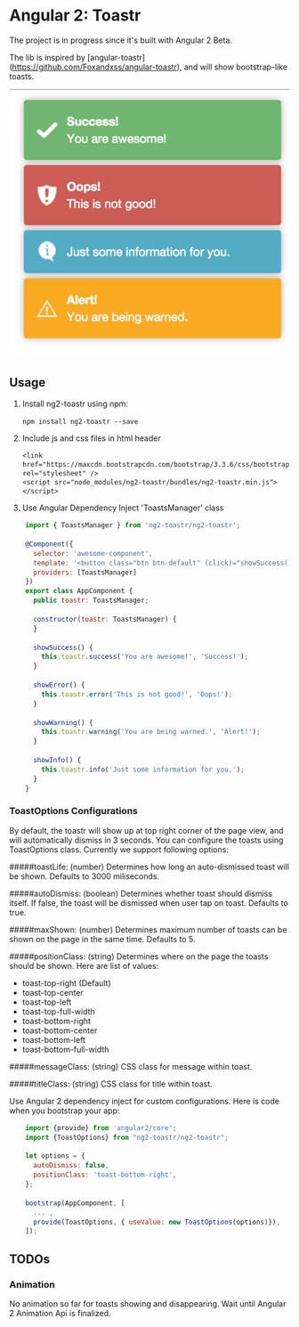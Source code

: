 Angular 2: Toastr
===================

The project is in progress since it's built with Angular 2 Beta. 

The lib is inspired by [angular-toastr] (https://github.com/Foxandxss/angular-toastr), and will show bootstrap-like toasts.

![Examples](toastr-examples.jpg?raw=true "Bootstrap Toasts")

## Usage

1. Install ng2-toastr using npm:

    ``` npm install ng2-toastr --save ```

2. Include js and css files in html header
    
    ```
    <link href="https://maxcdn.bootstrapcdn.com/bootstrap/3.3.6/css/bootstrap.min.css" rel="stylesheet" />
    <script src="node_modules/ng2-toastr/bundles/ng2-toastr.min.js"></script>
    
    ```

3. Use Angular Dependency Inject 'ToastsManager' class

```javascript
    import { ToastsManager } from 'ng2-toastr/ng2-toastr';
    
    @Component({
      selector: 'awesome-component',
      template: '<button class="btn btn-default" (click)="showSuccess()">Toastr Tester</button>',
      providers: [ToastsManager]
    })
    export class AppComponent {
      public toastr: ToastsManager;
    
      constructor(toastr: ToastsManager) {
      }
        
      showSuccess() {
        this.toastr.success('You are awesome!', 'Success!');
      }
    
      showError() {
        this.toastr.error('This is not good!', 'Oops!');
      }
    
      showWarning() {
        this.toastr.warning('You are being warned.', 'Alert!');
      }
    
      showInfo() {
        this.toastr.info('Just some information for you.');
      }
    }
```


### ToastOptions Configurations

By default, the toastr will show up at top right corner of the page view, and will automatically dismiss in 3 seconds. 
You can configure the toasts using ToastOptions class. Currently we support following options:

#####toastLife: (number)
Determines how long an auto-dismissed toast will be shown. Defaults to 3000 miliseconds.
 
#####autoDismiss: (boolean)
Determines whether toast should dismiss itself. If false, the toast will be dismissed when user tap on toast. Defaults to true.

#####maxShown: (number)
Determines maximum number of toasts can be shown on the page in the same time. Defaults to 5.

#####positionClass: (string)
Determines where on the page the toasts should be shown. Here are list of values: 
* toast-top-right (Default)
* toast-top-center
* toast-top-left
* toast-top-full-width
* toast-bottom-right
* toast-bottom-center
* toast-bottom-left
* toast-bottom-full-width

#####messageClass: (string)
CSS class for message within toast.

#####titleClass: (string)
CSS class for title within toast.

Use Angular 2 dependency inject for custom configurations. Here is code when you bootstrap your app:

```javascript
    import {provide} from 'angular2/core';
    import {ToastOptions} from "ng2-toastr/ng2-toastr";
    
    let options = {
      autoDismiss: false,
      positionClass: 'toast-bottom-right',
    };
    
    bootstrap(AppComponent, [
      ... ,   
      provide(ToastOptions, { useValue: new ToastOptions(options)}),
    ]);

```


## TODOs

### Animation
No animation so far for toasts showing and disappearing. Wait until Angular 2 Animation Api is finalized.

